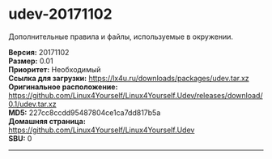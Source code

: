 # udev-20171102

Дополнительные правила и файлы, используемые в окружении.

**Версия:** 20171102
<br />
**Размер:** 0.01
<br />
**Приоритет:** Необходимый
<br />
**Ссылка для загрузки:** https://lx4u.ru/downloads/packages/udev.tar.xz
<br />
**Оригинальное расположение:** https://github.com/Linux4Yourself/Linux4Yourself.Udev/releases/download/0.1/udev.tar.xz
<br />
**MD5:** 227cc8ccdd95487804ce1ca7dd817b5a
<br />
**Домашняя страница:** https://github.com/Linux4Yourself/Linux4Yourself.Udev
        <br />**SBU:** 0

***
            